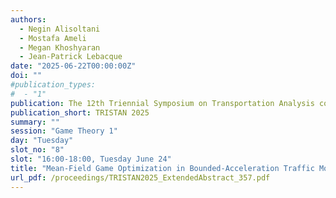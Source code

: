 ```yaml
---
authors:
  - Negin Alisoltani
  - Mostafa Ameli
  - Megan Khoshyaran
  - Jean-Patrick Lebacque
date: "2025-06-22T00:00:00Z"
doi: ""
#publication_types:
#  - "1"
publication: The 12th Triennial Symposium on Transportation Analysis conference
publication_short: TRISTAN 2025
summary: ""
session: "Game Theory 1"
day: "Tuesday"
slot_no: "8"
slot: "16:00-18:00, Tuesday June 24"
title: "Mean-Field Game Optimization in Bounded-Acceleration Traffic Models for CAVs"
url_pdf: /proceedings/TRISTAN2025_ExtendedAbstract_357.pdf
---
```

